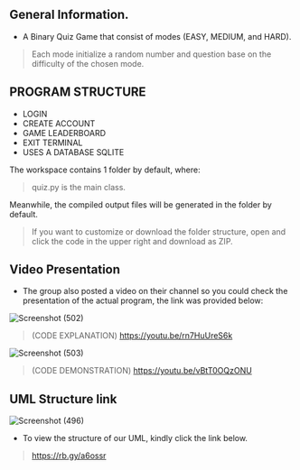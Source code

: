 ## General Information.
- A Binary Quiz Game that consist of modes (EASY, MEDIUM, and HARD).

> Each mode initialize a random number and question base on the difficulty of the chosen mode.

## PROGRAM STRUCTURE
- LOGIN
- CREATE ACCOUNT
- GAME LEADERBOARD
- EXIT TERMINAL
- USES A DATABASE SQLITE

The workspace contains 1 folder by default, where:
> quiz.py is the main class.

Meanwhile, the compiled output files will be generated in the folder by default.

> If you want to customize or download the folder structure, open and click the code in the upper right and download as ZIP.

## Video Presentation
- The group also posted a video on their channel so you could check the presentation of the actual program, the link was provided below:

![Screenshot (502)](https://user-images.githubusercontent.com/113868606/207001320-07301fbe-62b5-4d5f-8eea-0de5fc622f67.png) 
> (CODE EXPLANATION) https://youtu.be/rn7HuUreS6k 

![Screenshot (503)](https://user-images.githubusercontent.com/113868606/207001652-24f24994-a227-4a69-9a20-18f243cb8055.png)
> (CODE DEMONSTRATION) https://youtu.be/vBtT0OQzONU

## UML Structure link
![Screenshot (496)](https://user-images.githubusercontent.com/113868606/206932320-85a75734-fb74-47ae-a4b3-38ed86dba185.png)

- To view the structure of our UML, kindly click the link below.

> https://rb.gy/a6ossr

